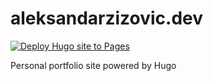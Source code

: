 # aleksandarzizovic.dev

[![Deploy Hugo site to Pages](https://github.com/z1z0v1c/aleksandarzizovic.dev/actions/workflows/hugo.yml/badge.svg)](https://github.com/z1z0v1c/aleksandarzizovic.dev/actions/workflows/hugo.yml)

Personal portfolio site powered by Hugo
